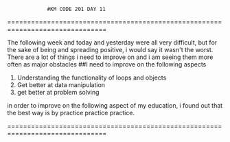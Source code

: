                  #KM CODE 201 DAY 11
===============================================================================

The following week and today and yesterday were all very difficult, but for
the sake of being and spreading positive, i would say it wasn't the worst.
There are a lot of things i need to improve on and i am seeing them more often
as major obstacles
##I need to improve on the following aspects
1. Understanding the functionality of loops and objects
2. Get better at data manipulation
3. get better at problem solving

in order to improve on the following aspect of my education, i found out that the
best way is by practice practice practice.

===============================================================================
